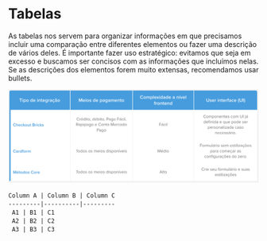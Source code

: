# Tabelas

As tabelas nos servem para organizar informações em que precisamos incluir uma comparação entre diferentes elementos ou fazer uma descrição de vários deles. É importante fazer uso estratégico: evitamos que seja em excesso e buscamos ser concisos com as informações que incluímos nelas. Se as descrições dos elementos forem muito extensas, recomendamos usar bullets.

![table-example](/images/style-guide/table-example-pt.png)

```markdown
Column A | Column B | Column C
---------|----------|---------
 A1 | B1 | C1
 A2 | B2 | C2
 A3 | B3 | C3
```
